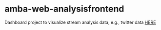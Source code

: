 # amba-web-analysisfrontend
Dashboard project to visualize stream analysis data, e.g., twitter data
[HERE](https://analysis.ambalytics.cloud/#/home)
